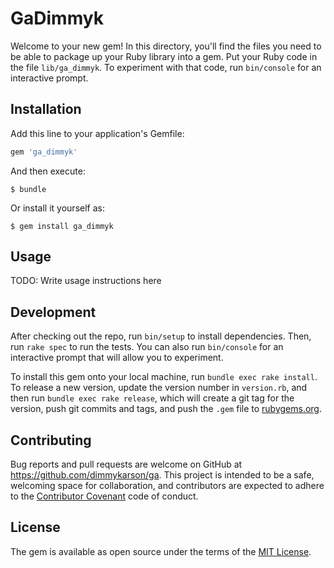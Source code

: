 # GaDimmyk

Welcome to your new gem! In this directory, you'll find the files you need to be able to package up your Ruby library into a gem. Put your Ruby code in the file `lib/ga_dimmyk`. To experiment with that code, run `bin/console` for an interactive prompt.


## Installation

Add this line to your application's Gemfile:

```ruby
gem 'ga_dimmyk'
```

And then execute:

    $ bundle

Or install it yourself as:

    $ gem install ga_dimmyk

## Usage

TODO: Write usage instructions here

## Development

After checking out the repo, run `bin/setup` to install dependencies. Then, run `rake spec` to run the tests. You can also run `bin/console` for an interactive prompt that will allow you to experiment.

To install this gem onto your local machine, run `bundle exec rake install`. To release a new version, update the version number in `version.rb`, and then run `bundle exec rake release`, which will create a git tag for the version, push git commits and tags, and push the `.gem` file to [rubygems.org](https://rubygems.org).

## Contributing

Bug reports and pull requests are welcome on GitHub at https://github.com/dimmykarson/ga. This project is intended to be a safe, welcoming space for collaboration, and contributors are expected to adhere to the [Contributor Covenant](http://contributor-covenant.org) code of conduct.


## License

The gem is available as open source under the terms of the [MIT License](http://opensource.org/licenses/MIT).

